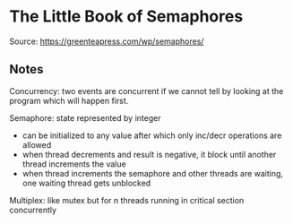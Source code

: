 The Little Book of Semaphores
=============================

Source: https://greenteapress.com/wp/semaphores/

Notes
-----

Concurrency: two events are concurrent if we cannot tell by looking at the program which will happen first.

Semaphore: state represented by integer

-	can be initialized to any value after which only inc/decr operations are allowed
-	when thread decrements and result is negative, it block until another thread increments the value
-	when thread increments the semaphore and other threads are waiting, one waiting thread gets unblocked

Multiplex: like mutex but for n threads running in critical section concurrently
